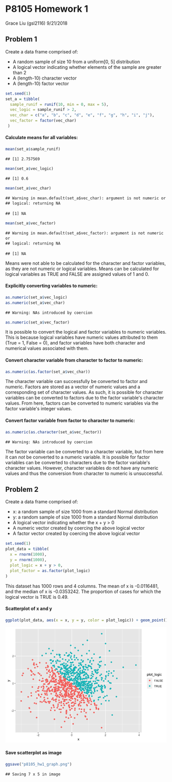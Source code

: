 P8105 Homework 1
================
Grace Liu (gsl2116)
9/21/2018

Problem 1
---------

Create a data frame comprised of:
+ A random sample of size 10 from a uniform\[0, 5\] distribution
+ A logical vector indicating whether elements of the sample are greater than 2
+ A (length-10) character vector
+ A (length-10) factor vector

``` r
set.seed(1)
set_a = tibble(
  sample_runif = runif(10, min = 0, max = 5),
  vec_logic = sample_runif > 2,
  vec_char = c("a", "b", "c", "d", "e", "f", "g", "h", "i", "j"),
  vec_factor = factor(vec_char)
 )
```

#### Calculate means for all variables:

``` r
mean(set_a$sample_runif)
```

    ## [1] 2.757569

``` r
mean(set_a$vec_logic)
```

    ## [1] 0.6

``` r
mean(set_a$vec_char)
```

    ## Warning in mean.default(set_a$vec_char): argument is not numeric or
    ## logical: returning NA

    ## [1] NA

``` r
mean(set_a$vec_factor)
```

    ## Warning in mean.default(set_a$vec_factor): argument is not numeric or
    ## logical: returning NA

    ## [1] NA

Means were not able to be calculated for the character and factor variables, as they are not numeric or logical variables. Means can be calculated for logical variables as TRUE and FALSE are assigned values of 1 and 0.

#### Explicitly converting variables to numeric:

``` r
as.numeric(set_a$vec_logic)
as.numeric(set_a$vec_char)
```

    ## Warning: NAs introduced by coercion

``` r
as.numeric(set_a$vec_factor)
```

It is possible to convert the logical and factor variables to numeric variables. This is because logical variables have numeric values attributed to them (True = 1, False = 0), and factor variables have both character and numerical values associated with them.

#### Convert character variable from character to factor to numeric:

``` r
as.numeric(as.factor(set_a$vec_char))
```

The character variable can successfully be converted to factor and numeric. Factors are stored as a vector of numeric values and a corresponding set of character values. As such, it is possible for character variables can be converted to factors due to the factor variable's character values. From here, factors can be converted to numeric variables via the factor variable's integer values.

#### Convert factor variable from factor to character to numeric:

``` r
as.numeric(as.character(set_a$vec_factor))
```

    ## Warning: NAs introduced by coercion

The factor variable can be converted to a character variable, but from here it can *not* be converted to a numeric variable. It is possible for factor variables can be converted to characters due to the factor variable's character values. However, character variables do not have any numeric values and thus the conversion from character to numeric is unsuccessful.

Problem 2
---------

Create a data frame comprised of:
+ x: a random sample of size 1000 from a standard Normal distribution
+ y: a random sample of size 1000 from a standard Normal distribution
+ A logical vector indicating whether the x + y &gt; 0
+ A numeric vector created by coercing the above logical vector
+ A factor vector created by coercing the above logical vector

``` r
set.seed(1)
plot_data = tibble(
  x = rnorm(1000),
  y = rnorm(1000),
  plot_logic = x + y > 0,
  plot_factor = as.factor(plot_logic)
)
```

This dataset has 1000 rows and 4 columns. The mean of x is -0.0116481, and the median of x is -0.0353242. The proportion of cases for which the logical vector is TRUE is 0.49.

#### Scatterplot of x and y

``` r
ggplot(plot_data, aes(x = x, y = y, color = plot_logic)) + geom_point()
```

![](p8105_hw1_gsl2116_files/figure-markdown_github/unnamed-chunk-1-1.png)

#### Save scatterplot as image

``` r
ggsave("p8105_hw1_graph.png")
```

    ## Saving 7 x 5 in image
